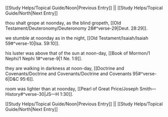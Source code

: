 [[Study Helps/Topical Guide/Noon|Previous Entry]]  ||  [[Study Helps/Topical Guide/North|Next Entry]]

 thou shalt grope at noonday, as the blind gropeth, [[Old Testament/Deuteronomy/Deuteronomy 28#^verse-29|Deut. 28:29]].

 we stumble at noonday as in the night, [[Old Testament/Isaiah/Isaiah 59#^verse-10|Isa. 59:10]].

 his luster was above that of the sun at noon-day, [[Book of Mormon/1 Nephi/1 Nephi 1#^verse-9|1 Ne. 1:9]].

 they are walking in darkness at noon-day, [[Doctrine and Covenants/Doctrine and Covenants/Doctrine and Covenants 95#^verse-6|D&C 95:6]].

 room was lighter than at noonday, [[Pearl of Great Price/Joseph Smith—History#^verse-30|JS—H 1:30]].

[[Study Helps/Topical Guide/Noon|Previous Entry]]  ||  [[Study Helps/Topical Guide/North|Next Entry]]